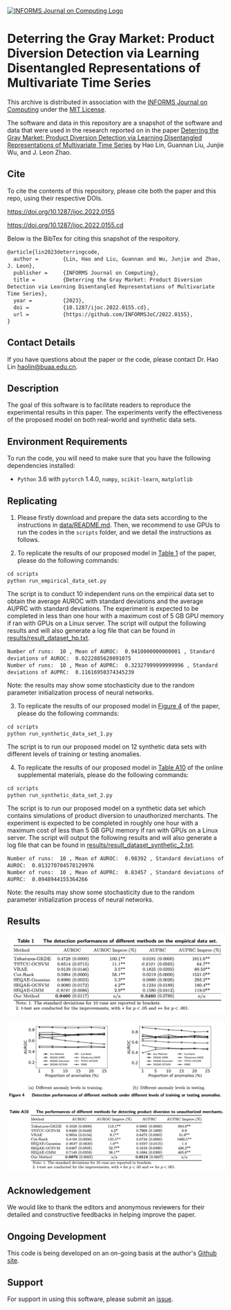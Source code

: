 [![INFORMS Journal on Computing Logo](https://INFORMSJoC.github.io/logos/INFORMS_Journal_on_Computing_Header.jpg)](https://pubsonline.informs.org/journal/ijoc)

# Deterring the Gray Market: Product Diversion Detection via Learning Disentangled Representations of Multivariate Time Series

This archive is distributed in association with the [INFORMS Journal on
Computing](https://pubsonline.informs.org/journal/ijoc) under the [MIT License](LICENSE).

The software and data in this repository are a snapshot of the software and data
that were used in the research reported on in the paper 
[Deterring the Gray Market: Product Diversion Detection via Learning Disentangled Representations of Multivariate Time Series](https://doi.org/10.1287/ijoc.2022.0155) by Hao Lin, Guannan Liu, Junjie Wu, and J. Leon Zhao.

## Cite

To cite the contents of this repository, please cite both the paper and this repo, using their respective DOIs.

https://doi.org/10.1287/ijoc.2022.0155

https://doi.org/10.1287/ijoc.2022.0155.cd

Below is the BibTex for citing this snapshot of the respoitory.

```
@article{lin2023deterringcode,
  author =        {Lin, Hao and Liu, Guannan and Wu, Junjie and Zhao, J. Leon},
  publisher =     {INFORMS Journal on Computing},
  title =         {Deterring the Gray Market: Product Diversion Detection via Learning Disentangled Representations of Multivariate Time Series},
  year =          {2023},
  doi =           {10.1287/ijoc.2022.0155.cd},
  url =           {https://github.com/INFORMSJoC/2022.0155},
}  
```

## Contact Details

If you have questions about the paper or the code, please contact Dr. Hao Lin [haolin@buaa.edu.cn](mailto:haolin@buaa.edu.cn).

## Description

The goal of this software is to facilitate readers to reproduce the experimental results in this paper. The experiments verify the effectiveness of the proposed model on both real-world and synthetic data sets.

## Environment Requirements

To run the code, you will need to make sure that you have the following dependencies installed:

* `Python` 3.6 with `pytorch` 1.4.0, `numpy`, `scikit-learn`, `matplotlib`

## Replicating

1. Please firstly download and prepare the data sets according to the instructions in [data/README.md](data/README.md). Then, we recommend to use GPUs to run the codes in the `scripts` folder, and we detail the instructions as follows.

2. To replicate the results of our proposed model in [Table 1](results/table1.png) of the paper, please do the following commands:
```
cd scripts
python run_empirical_data_set.py
```
The script is to conduct 10 independent runs on the empirical data set to obtain the average AUROC with standard deviations and the average AUPRC with standard deviations. The experiment is expected to be completed in less than one hour with a maximum cost of 5 GB GPU memory if ran with GPUs on a Linux server. The script will output the following results and will also generate a log file that can be found in [results/result_dataset_hp.txt](results/result_dataset_hp.txt).
```
Number of runs:  10 , Mean of AUROC:  0.9410000000000001 , Standard deviations of AUROC:  0.0222885620891075
Number of runs:  10 , Mean of AUPRC:  0.32327999999999996 , Standard deviations of AUPRC:  0.11616950374345239
```
Note: the results may show some stochasticity due to the random parameter initialization process of neural networks.

3. To replicate the results of our proposed model in [Figure 4](results/figure4.png) of the paper, please do the following commands:
```
cd scripts
python run_synthetic_data_set_1.py
```
The script is to run our proposed model on 12 synthetic data sets with different levels of training or testing anomalies.

4. To replicate the results of our proposed model in [Table A10](results/tableA10.png) of the online supplemental materials, please do the following commands:
```
cd scripts
python run_synthetic_data_set_2.py
```
The script is to run our proposed model on a synthetic data set which contains simulations of product diversion to unauthorized merchants. The experiment is expected to be completed in roughly one hour with a maximum cost of less than 5 GB GPU memory if ran with GPUs on a Linux server. The script will output the following results and will also generate a log file that can be found in [results/result_dataset_synthetic_2.txt](results/result_dataset_synthetic_2.txt).
```
Number of runs:  10 , Mean of AUROC:  0.98392 , Standard deviations of AUROC:  0.013270704578129976
Number of runs:  10 , Mean of AUPRC:  0.83457 , Standard deviations of AUPRC:  0.0948944155364266
```
Note: the results may show some stochasticity due to the random parameter initialization process of neural networks.

## Results

![image](results/table1.png)

![image](results/figure4.png)

![image](results/tableA10.png)

## Acknowledgement

We would like to thank the editors and anonymous reviewers for their detailed and constructive feedbacks in helping improve the paper.

## Ongoing Development

This code is being developed on an on-going basis at the author's
[Github site](https://github.com/linhaobuaa/IJOC.2022.0155).

## Support

For support in using this software, please submit an
[issue](https://github.com/linhaobuaa/IJOC.2022.0155/issues/new).

